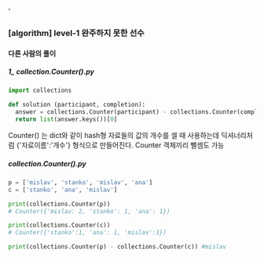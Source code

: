 '







### [algorithm] level-1 완주하지 못한 선수 

#### 다른 사람의 풀이

##### 1_ collection.Counter().py

``` python
import collections

def solution (participant, completion):
  answer = collections.Counter(participant) - collections.Counter(completion)
  return list(answer.keys())[0]
```

Counter() 는 dict와 같이 hash형 자료들의 값의 개수를 셀 때 사용하는데 딕셔너리처럼 {'자료이름':'개수'} 형식으로 만들어진다. Counter 객체끼리 뺄셈도 가능



##### collection.Counter().py

``` python
p = ['mislav', 'stanko', 'mislav', 'ana']
c = ['stanko', 'ana', 'mislav']

print(collections.Counter(p))
# Counter({'mislav: 2, 'stanko': 1, 'ana': 1})

print(collections.Counter(c))
# Counter({'stanko':1, 'ana': 1, 'mislav':1})

print(collections.Counter(p) - collections.Counter(c)) #mislav
```







